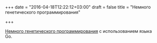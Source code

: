 +++
date = "2016-04-18T12:22:12+03:00"
draft = false
title = "Немного генетического программирования"

+++

<p><a href="https://github.com/rogeralsing/go-genetic-math">Немного генетического программирования</a> с использованием языка Go.</p>


